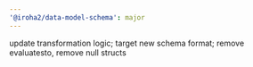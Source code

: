 ```yaml
---
'@iroha2/data-model-schema': major
---
```


update transformation logic; target new schema format; remove evaluatesto, remove null structs
